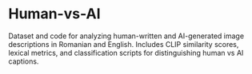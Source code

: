 # Human-vs-AI
Dataset and code for analyzing human-written and AI-generated image descriptions in Romanian and English. Includes CLIP similarity scores, lexical metrics, and classification scripts for distinguishing human vs AI captions.

